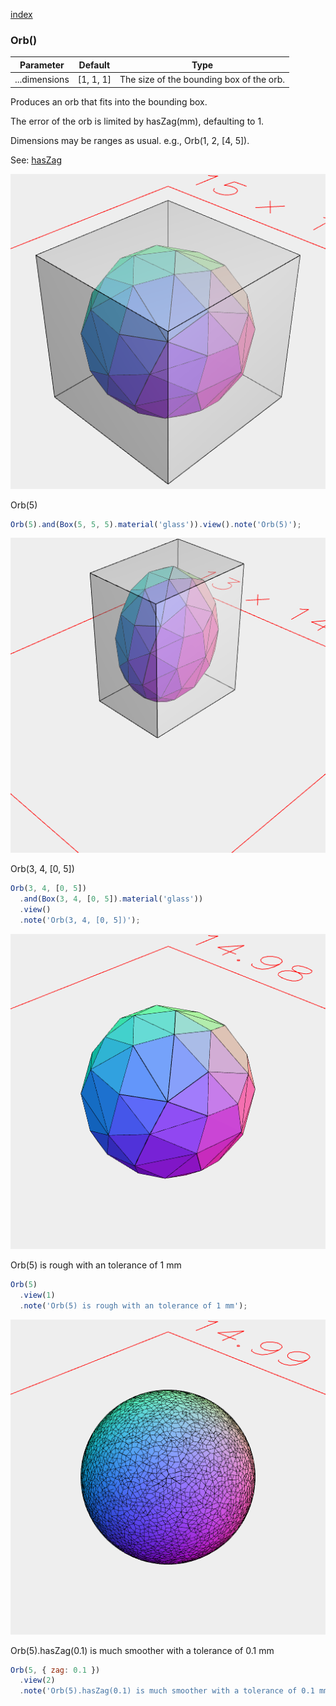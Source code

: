 [index](../../nb/api/index.md)
### Orb()
Parameter|Default|Type
---|---|---
...dimensions|[1, 1, 1]|The size of the bounding box of the orb.

Produces an orb that fits into the bounding box.

The error of the orb is limited by hasZag(mm), defaulting to 1.

Dimensions may be ranges as usual. e.g., Orb(1, 2, [4, 5]).

See: [hasZag](../../nb/api/hasZag.md)

![Image](Orb.md.$2.png)

Orb(5)

```JavaScript
Orb(5).and(Box(5, 5, 5).material('glass')).view().note('Orb(5)');
```

![Image](Orb.md.$3.png)

Orb(3, 4, [0, 5])

```JavaScript
Orb(3, 4, [0, 5])
  .and(Box(3, 4, [0, 5]).material('glass'))
  .view()
  .note('Orb(3, 4, [0, 5])');
```

![Image](Orb.md.$4_1.png)

Orb(5) is rough with an tolerance of 1 mm

```JavaScript
Orb(5)
  .view(1)
  .note('Orb(5) is rough with an tolerance of 1 mm');
```

![Image](Orb.md.$5_2.png)

Orb(5).hasZag(0.1) is much smoother with a tolerance of 0.1 mm

```JavaScript
Orb(5, { zag: 0.1 })
  .view(2)
  .note('Orb(5).hasZag(0.1) is much smoother with a tolerance of 0.1 mm');
```
